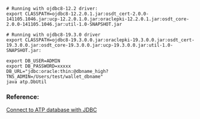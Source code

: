 ```
# Running with ojdbc8-12.2 driver:
export CLASSPATH=ojdbc8-12.2.0.1.jar:osdt_cert-2.0.0-141105.1046.jar:ucp-12.2.0.1.0.jar:oraclepki-12.2.0.1.jar:osdt_core-2.0.0-141105.1046.jar:util-1.0-SNAPSHOT.jar

# Running with ojdbc8-19.3.0 driver
export CLASSPATH=ojdbc8-19.3.0.0.jar:oraclepki-19.3.0.0.jar:osdt_cert-19.3.0.0.jar:osdt_core-19.3.0.0.jar:ucp-19.3.0.0.jar:util-1.0-SNAPSHOT.jar:

export DB_USER=ADMIN
export DB_PASSWORD=xxxxx
DB_URL="jdbc:oracle:thin:@dbname_high?TNS_ADMIN=/Users/test/wallet_dbname"
java atp.DbUtil
```

### Reference:
[Connect to ATP database with JDBC](https://docs.oracle.com/en/cloud/paas/atp-cloud/atpug/connect-jdbc-thin-wallet.html#GUID-5ED3C08C-1A84-4E5A-B07A-A5114951AA9E)
